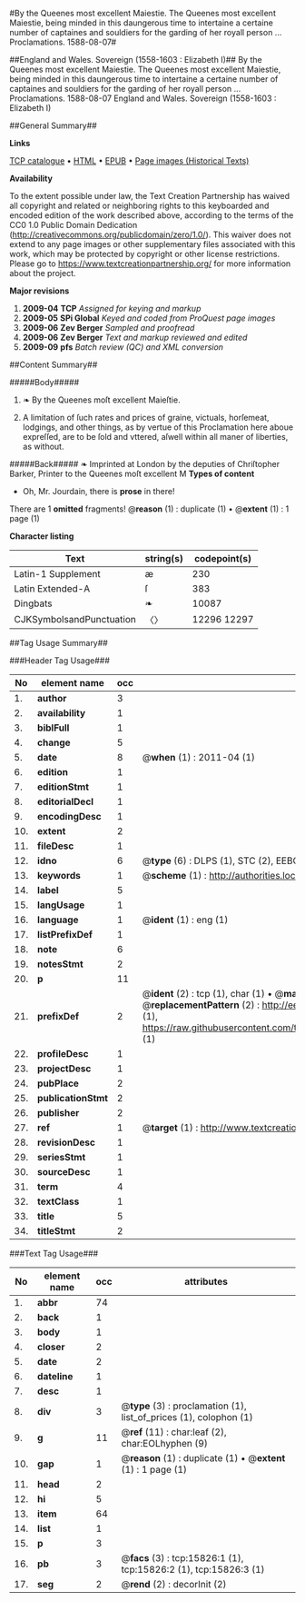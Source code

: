 #By the Queenes most excellent Maiestie. The Queenes most excellent Maiestie, being minded in this daungerous time to intertaine a certaine number of captaines and souldiers for the garding of her royall person  ... Proclamations. 1588-08-07#

##England and Wales. Sovereign (1558-1603 : Elizabeth I)##
By the Queenes most excellent Maiestie. The Queenes most excellent Maiestie, being minded in this daungerous time to intertaine a certaine number of captaines and souldiers for the garding of her royall person  ...
Proclamations. 1588-08-07
England and Wales. Sovereign (1558-1603 : Elizabeth I)

##General Summary##

**Links**

[TCP catalogue](http://www.ota.ox.ac.uk/tcp/)  • 
[HTML](http://tei.it.ox.ac.uk/tcp/Texts-HTML/free/A21/A21847.html)  • 
[EPUB](http://tei.it.ox.ac.uk/tcp/Texts-EPUB/free/A21/A21847.epub) • 
[Page images (Historical Texts)](https://historicaltexts.jisc.ac.uk/eebo-99850614e)

**Availability**

To the extent possible under law, the Text Creation Partnership has waived all copyright and related or neighboring rights to this keyboarded and encoded edition of the work described above, according to the terms of the CC0 1.0 Public Domain Dedication (http://creativecommons.org/publicdomain/zero/1.0/). This waiver does not extend to any page images or other supplementary files associated with this work, which may be protected by copyright or other license restrictions. Please go to https://www.textcreationpartnership.org/ for more information about the project.

**Major revisions**

1. __2009-04__ __TCP__ *Assigned for keying and markup*
1. __2009-05__ __SPi Global__ *Keyed and coded from ProQuest page images*
1. __2009-06__ __Zev Berger__ *Sampled and proofread*
1. __2009-06__ __Zev Berger__ *Text and markup reviewed and edited*
1. __2009-09__ __pfs__ *Batch review (QC) and XML conversion*

##Content Summary##

#####Body#####

1. ❧ By the Queenes moſt excellent Maieſtie.

1. A limitation of ſuch rates and prices of graine, victuals, horſemeat, lodgings, and other things, as by vertue of this Proclamation here aboue expreſſed, are to be ſold and vttered, aſwell within all maner of liberties, as without.

#####Back#####
❧ Imprinted at London by the deputies of Chriſtopher Barker, Printer to the Queenes moſt excellent M
**Types of content**

  * Oh, Mr. Jourdain, there is **prose** in there!

There are 1 **omitted** fragments! 
 @__reason__ (1) : duplicate (1)  •  @__extent__ (1) : 1 page (1)

**Character listing**


|Text|string(s)|codepoint(s)|
|---|---|---|
|Latin-1 Supplement|æ|230|
|Latin Extended-A|ſ|383|
|Dingbats|❧|10087|
|CJKSymbolsandPunctuation|〈〉|12296 12297|

##Tag Usage Summary##

###Header Tag Usage###

|No|element name|occ|attributes|
|---|---|---|---|
|1.|__author__|3||
|2.|__availability__|1||
|3.|__biblFull__|1||
|4.|__change__|5||
|5.|__date__|8| @__when__ (1) : 2011-04 (1)|
|6.|__edition__|1||
|7.|__editionStmt__|1||
|8.|__editorialDecl__|1||
|9.|__encodingDesc__|1||
|10.|__extent__|2||
|11.|__fileDesc__|1||
|12.|__idno__|6| @__type__ (6) : DLPS (1), STC (2), EEBO-CITATION (1), PROQUEST (1), VID (1)|
|13.|__keywords__|1| @__scheme__ (1) : http://authorities.loc.gov/ (1)|
|14.|__label__|5||
|15.|__langUsage__|1||
|16.|__language__|1| @__ident__ (1) : eng (1)|
|17.|__listPrefixDef__|1||
|18.|__note__|6||
|19.|__notesStmt__|2||
|20.|__p__|11||
|21.|__prefixDef__|2| @__ident__ (2) : tcp (1), char (1)  •  @__matchPattern__ (2) : ([0-9\-]+):([0-9IVX]+) (1), (.+) (1)  •  @__replacementPattern__ (2) : http://eebo.chadwyck.com/downloadtiff?vid=$1&page=$2 (1), https://raw.githubusercontent.com/textcreationpartnership/Texts/master/tcpchars.xml#$1 (1)|
|22.|__profileDesc__|1||
|23.|__projectDesc__|1||
|24.|__pubPlace__|2||
|25.|__publicationStmt__|2||
|26.|__publisher__|2||
|27.|__ref__|1| @__target__ (1) : http://www.textcreationpartnership.org/docs/. (1)|
|28.|__revisionDesc__|1||
|29.|__seriesStmt__|1||
|30.|__sourceDesc__|1||
|31.|__term__|4||
|32.|__textClass__|1||
|33.|__title__|5||
|34.|__titleStmt__|2||


###Text Tag Usage###

|No|element name|occ|attributes|
|---|---|---|---|
|1.|__abbr__|74||
|2.|__back__|1||
|3.|__body__|1||
|4.|__closer__|2||
|5.|__date__|2||
|6.|__dateline__|1||
|7.|__desc__|1||
|8.|__div__|3| @__type__ (3) : proclamation (1), list_of_prices (1), colophon (1)|
|9.|__g__|11| @__ref__ (11) : char:leaf (2), char:EOLhyphen (9)|
|10.|__gap__|1| @__reason__ (1) : duplicate (1)  •  @__extent__ (1) : 1 page (1)|
|11.|__head__|2||
|12.|__hi__|5||
|13.|__item__|64||
|14.|__list__|1||
|15.|__p__|3||
|16.|__pb__|3| @__facs__ (3) : tcp:15826:1 (1), tcp:15826:2 (1), tcp:15826:3 (1)|
|17.|__seg__|2| @__rend__ (2) : decorInit (2)|
